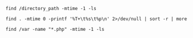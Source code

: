 ```
find /directory_path -mtime -1 -ls
```


```
find . -mtime 0 -printf '%T+\t%s\t%p\n' 2>/dev/null | sort -r | more
```

```
find /var -name "*.php" -mtime -1 -ls
```
